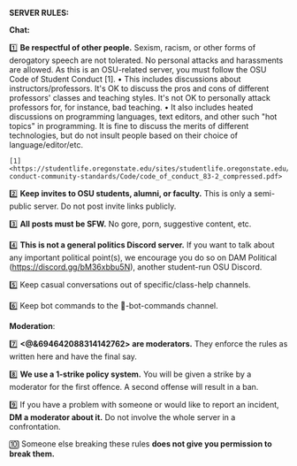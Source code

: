 **SERVER RULES:**

**Chat:**

1️⃣  **Be respectful of other people.** Sexism, racism, or other forms of derogatory speech are not tolerated. No personal attacks and harassments are allowed. As this is an OSU-related server, you must follow the OSU Code of Student Conduct [1].
    • This includes discussions about instructors/professors. It's OK to discuss the pros and cons of different professors' classes and teaching styles. It's not OK to personally attack professors for, for instance, bad teaching.
    • It also includes heated discussions on programming languages, text editors, and other such "hot topics" in programming. It is fine to discuss the merits of different technologies, but do not insult people based on their choice of language/editor/etc.

    [1] <https://studentlife.oregonstate.edu/sites/studentlife.oregonstate.edu/files/student-conduct-community-standards/Code/code_of_conduct_83-2_compressed.pdf>

2️⃣  **Keep invites to OSU students, alumni, or faculty.** This is only a semi-public server. Do not post invite links publicly.

3️⃣  **All posts must be SFW.** No gore, porn, suggestive content, etc.

4️⃣  **This is not a general politics Discord server.** If you want to talk about any important political point(s), we encourage you do so on DAM Political (https://discord.gg/bM36xbbu5N), another student-run OSU Discord.

5️⃣  Keep casual conversations out of specific/class-help channels.

6️⃣  Keep bot commands to the 🤖-bot-commands channel.

**Moderation**:

7️⃣  **<@&694642088314142762> are moderators.** They enforce the rules as written here and have the final say.

8️⃣  **We use a 1-strike policy system.** You will be given a strike by a moderator for the first offence. A second offense will result in a ban.

9️⃣  If you have a problem with someone or would like to report an incident, **DM a moderator about it.** Do not involve the whole server in a confrontation.

🔟  Someone else breaking these rules **does not give you permission to break them.**
